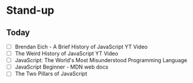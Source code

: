 # Stand-up

## Today

- [ ] Brendan Eich - A Brief History of JavaScript YT Video
- [ ] The Weird History of JavaScript YT Video
- [ ] JavaScript: The World's Most Misunderstood Programming Language
- [ ] JavaScript Beginner - MDN web docs
- [ ] The Two Pillars of JavaScript
